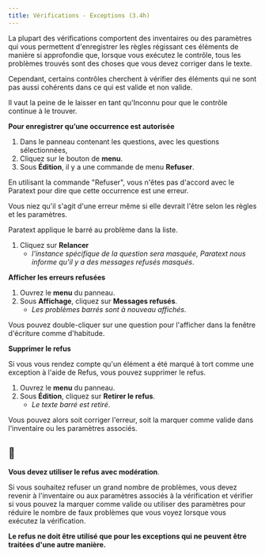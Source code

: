 ```yaml
---
title: Vérifications - Exceptions (3.4h)
---
```

La plupart des vérifications comportent des inventaires ou des paramètres qui vous permettent d'enregistrer les règles régissant ces éléments de manière si approfondie que, lorsque vous exécutez le contrôle, tous les problèmes trouvés sont des choses que vous devez corriger dans le texte.

Cependant, certains contrôles cherchent à vérifier des éléments qui ne sont pas aussi cohérents dans ce qui est valide et non valide.

Il vaut la peine de le laisser en tant qu'Inconnu pour que le contrôle continue à le trouver.

**Pour enregistrer qu’une occurrence est autorisée**

1.  Dans le panneau contenant les questions, avec les questions sélectionnées,
1.  Cliquez sur le bouton de **menu**.
1.  Sous **Édition**, il y a une commande de menu **Refuser**.

En utilisant la commande "Refuser", vous n'êtes pas d'accord avec le Paratext pour dire que cette occurrence est une erreur.

Vous niez qu'il s'agit d'une erreur même si elle devrait l'être selon les règles et les paramètres.

Paratext applique le barré au problème dans la liste.

1.  Cliquez sur **Relancer**  
    -  *l'instance spécifique de la question sera masquée, Paratext nous informe qu'il y a des messages refusés masqués*.

**Afficher les erreurs refusées**

1.  Ouvrez le **menu** du panneau.
1.  Sous **Affichage**, cliquez sur **Messages refusés**.
     -  *Les problèmes barrés sont à nouveau affichés*.

Vous pouvez double-cliquer sur une question pour l'afficher dans la fenêtre d'écriture comme d'habitude.

**Supprimer le refus**

Si vous vous rendez compte qu'un élément a été marqué à tort comme une exception à l'aide de Refus, vous pouvez supprimer le refus.

1.  Ouvrez le **menu** du panneau.
1.  Sous **Édition**, cliquez sur **Retirer le refus**.  
     -  *Le texte barré est retiré*.

Vous pouvez alors soit corriger l'erreur, soit la marquer comme valide dans l'inventaire ou les paramètres associés.


## :page_facing_up:

**Vous devez utiliser le refus avec modération**.

Si vous souhaitez refuser un grand nombre de problèmes, vous devez revenir à l'inventaire ou aux paramètres associés à la vérification et vérifier si vous pouvez la marquer comme valide ou utiliser des paramètres pour réduire le nombre de faux problèmes que vous voyez lorsque vous exécutez la vérification.

**Le refus ne doit être utilisé que pour les exceptions qui ne peuvent être traitées d'une autre manière.**
